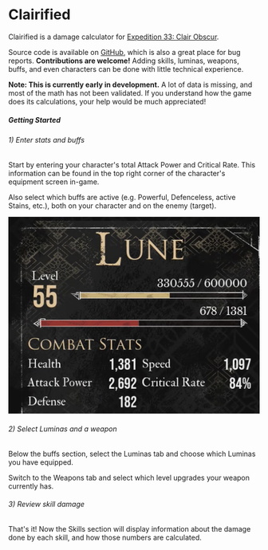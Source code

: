 # Clairified

Clairified is a damage calculator for [Expedition 33: Clair Obscur](https://www.expedition33.com/).

Source code is available on [GitHub](https://github.com/kbranch/clairified), which is also a great place for bug reports. **Contributions are welcome!** Adding skills, luminas, weapons, buffs, and even characters can be done with little technical experience.

**Note: This is currently early in development.** A lot of data is missing, and most of the math has not been validated. If you understand how the game does its calculations, your help would be much appreciated!

##### Getting Started
###### 1) Enter stats and buffs

Start by entering your character's total Attack Power and Critical Rate. This information can be found in the top right corner of the character's equipment screen in-game.

Also select which buffs are active (e.g. Powerful, Defenceless, active Stains, etc.), both on your character and on the enemy (target).

![](/public/images/character-stats.png)

###### 2) Select Luminas and a weapon

Below the buffs section, select the Luminas tab and choose which Luminas you have equipped.

Switch to the Weapons tab and select which level upgrades your weapon currently has.

###### 3) Review skill damage

That's it! Now the Skills section will display information about the damage done by each skill, and how those numbers are calculated.
